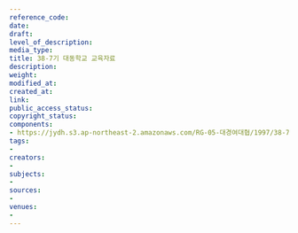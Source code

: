 ```yaml
---
reference_code: 
date: 
draft: 
level_of_description: 
media_type: 
title: 38-7기 대동학교 교육자료
description: 
weight: 
modified_at: 
created_at: 
link: 
public_access_status: 
copyright_status: 
components:
- https://jydh.s3.ap-northeast-2.amazonaws.com/RG-05-대경여대협/1997/38-7기+대동학교+교육자료.pdf
tags:
- 
creators:
- 
subjects:
- 
sources:
- 
venues:
- 
---
```

